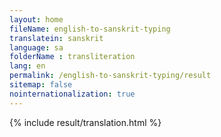 ```yaml
--- 
layout: home 
fileName: english-to-sanskrit-typing
translatein: sanskrit
language: sa
folderName : transliteration
lang: en
permalink: /english-to-sanskrit-typing/result
sitemap: false
nointernationalization: true
---
```

{% include result/translation.html %}

<script src="/js/result/translator.js" data-foldername="{{page.folderName}}" data-lang="{{page.lang}}"></script>  